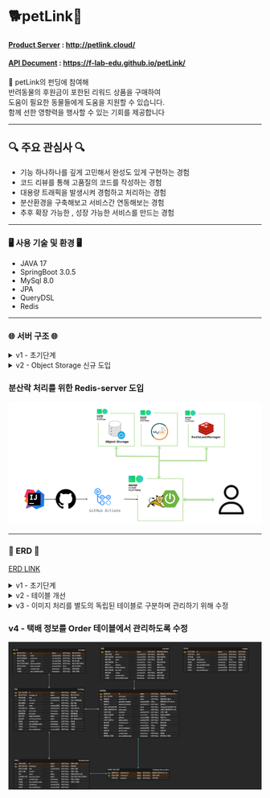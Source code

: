# 🐕petLink🐳

#### [Product Server](http://petlink.cloud/) : http://petlink.cloud/

#### [API Document](https://f-lab-edu.github.io/petLink/) : https://f-lab-edu.github.io/petLink/

🐾 petLink의 펀딩에 참여해 <br>
반려동물의 후원금이 포한된 리워드 상품을 구매하여 <br>
도움이 필요한 동물들에게 도움을 지원할 수 있습니다.<br>
함께 선한 영향력을 행사할 수 있는 기회를 제공합니다


-----

## 🔍 주요 관심사 🔍

- 기능 하나하나를 깊게 고민해서 완성도 있게 구현하는 경험
- 코드 리뷰를 통해 고품질의 코드를 작성하는 경험
- 대용량 트래픽을 발생시켜 경험하고 처리하는 경험
- 분산환경을 구축해보고 서비스간 연동해보는 경험
- 추후 확장 가능한 , 성장 가능한 서비스를 만드는 경험

-----

### 🖥️ 사용 기술 및 환경 🖥️

- JAVA 17
- SpringBoot 3.0.5
- MySql 8.0
- JPA
- QueryDSL
- Redis

----

### 🌐 서버 구조 🌐

<details>
<summary>v1 - 초기단계</summary>
<div markdown="1">

![server_V1.png](readme-resources%2Fimages%2Fserver_V1.png)

</div>
</details>

<details>

<summary>v2 - Object Storage 신규 도입 </summary>
<div markdown="1">

- Object Storage를 신규 도입

</div>
</details>

### 분산락 처리를 위한 Redis-server 도입

![server-v3.png](readme-resources%2Fimages%2Fserver-v3.png)

-----

### 💾 ERD 💾

[ERD LINK ](https://www.erdcloud.com/d/D6fkbZKiwQHX7kddG)
<details>
<summary>v1 - 초기단계</summary>
<div markdown="1">

![erd_V1.png](readme-resources%2Fimages%2Ferd_V1.png)
</div>
</details>

<details>
<summary>v2 - 테이블 개선 </summary>
<div markdown="1">

![erd_V2.png](readme-resources%2Fimages%2Ferd_V2.png)
</div>
</details>

<details>
<summary>v3 - 이미지 처리를 별도의 독립된 테이블로 구분하며 관리하기 위해 수정 </summary>
<div markdown="1">

![erd_V3.png](readme-resources%2Fimages%2Ferd_V3.png)
</div>
</details>

### v4 - 택배 정보를 Order 테이블에서 관리하도록 수정

![erd_V4.png](readme-resources%2Fimages%2Ferd_V4.png)
